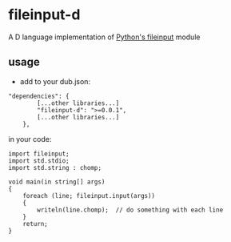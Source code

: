 # fileinput-d
A D language implementation of [Python's fileinput](https://docs.python.org/3/library/fileinput.html) module


## usage

- add to your dub.json:
```
"dependencies": {
        [...other libraries...]
        "fileinput-d": ">=0.0.1",
        [...other libraries...]
    },
```

in your code:

```
import fileinput;
import std.stdio;
import std.string : chomp;

void main(in string[] args)
{
    foreach (line; fileinput.input(args))
    {
        writeln(line.chomp);  // do something with each line
    }
    return;
}
```

